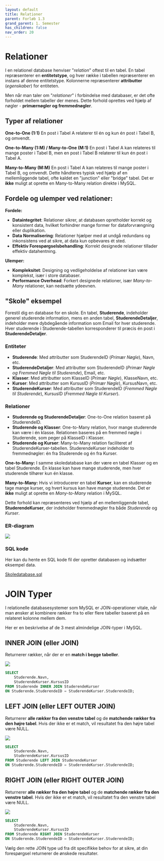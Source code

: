 ```yaml
---
layout: default
title: Relationer
parent: Forløb 1.3
grand_parent: 1. Semester
has_children: false
nav_order: 20
---
```


# Relationer
I en relationel database henviser "*relation*" oftest til en tabel. En tabel repræsenterer en **entitetstype**, og hver række i tabellen repræsenterer en instans af denne entitetstype. Kolonnerne repræsenterer **attributter** (*egenskaber*) for entiteten.

Men når man taler om "*relationer*" i forbindelse med databaser, er det ofte forholdet mellem tabeller der menes. Dette forhold oprettes ved hjælp af nøgler - **primærnøgler og fremmednøgler**.

## Typer af relationer
**One-to-One (1:1)** En post i Tabel A relaterer til én og kun én post i Tabel B, og omvendt.

**One-to-Many (1:M) / Many-to-One (M:1)**
En post i Tabel A kan relateres til mange poster i Tabel B, men en post i Tabel B relaterer til kun én post i Tabel A.

**Many-to-Many (M:M)**
En post i Tabel A kan relateres til mange poster i Tabel B, og omvendt. Dette håndteres typisk ved hjælp af en mellemliggende tabel, ofte kaldet en "junction" eller "bridge" tabel. Det er **ikke** muligt at oprette en Many-to-Many relation direkte i MySQL.

## Fordele og ulemper ved relationer:
**Fordele:**
- **Dataintegritet**: Relationer sikrer, at databasen opretholder korrekt og konsistent data, hvilket forhindrer mange former for dataforvrængning eller duplikation.
- **Data Normalisering**: Relationer hjælper med at undgå redundans og inkonsistens ved at sikre, at data kun opbevares ét sted.
- **Effektiv Forespørgselsbehandling**: Korrekt designede relationer tillader effektiv datahentning.

**Ulemper:**
- **Kompleksitet**: Designing og vedligeholdelse af relationer kan være komplekst, især i store databaser.
- **Performance Overhead**: Forkert designede relationer, især *Many-to-Many* relationer, kan nedsætte ydeevnen.

## "Skole" eksempel
Forestil dig en database for en skole. En tabel, **Studerende**, indeholder generel studerende information, mens en anden tabel, **StuderendeDetaljer**, indeholder mere dybdegående information som Email for hver studerende. Hver studerende i Studerende-tabellen korresponderer til præcis én post i **StuderendeDetaljer**.

### Entiteter
- **Studerende**: Med attributter som StuderendeID (*Primær Nøgle*), Navn, etc.
- **StuderendeDetaljer**: Med attributter som StuderendeID (*Primær Nøgle og Fremmed Nøgle til Studerende*), Email, etc.
- **Klasser**: Med attributter som KlasseID (*Primær Nøgle*), KlasseNavn, etc.
- **Kurser**: Med attributter som KursusID (*Primær Nøgle*), KursusNavn, etc.
- **StuderendeKurser**: Med attributter som StuderendeID (*Fremmed Nøgle til Studerende*), KursusID (*Fremmed Nøgle til Kurser*).

### Relationer
- **Studerende og StuderendeDetaljer**: One-to-One relation baseret på StuderendeID.
- **Studerende og Klasser**: One-to-Many relation, hvor mange studerende kan være i én klasse. Relationen baseres på en fremmed nøgle i Studerende, som peger på KlasseID i Klasser.
- **Studerende og Kurser**: Many-to-Many relation faciliteret af StuderendeKurser-tabellen. StuderendeKurser indeholder to fremmednøgler: én fra Studerende og én fra Kurser.

**One-to-Many:**
I samme skoledatabase kan der være en tabel Klasser og en tabel Studerende. Én klasse kan have mange studerende, men hver studerende tilhører kun én klasse.

**Many-to-Many:**
Hvis vi introducerer en tabel **Kurser**, kan en studerende tage mange kurser, og hvert kursus kan have mange studerende. Det er **ikke** muligt at oprette en *Many-to-Many* relation i MySQL.

Dette forhold kan repræsenteres ved hjælp af en mellemliggende tabel, **StuderendeKurser**, der indeholder fremmednøgler fra både *Studerende* og *Kurser*.

### ER-diagram
![](./image/er-diagram-skole.jpg)

### SQL kode
Her kan du hente en SQL kode fil der opretter databasen og indsætter eksempel data.

[Skoledatabase.sql](./sql/skoledabase.sql)

# JOIN Typer
I relationelle databasesystemer som MySQL er JOIN-operationer vitale, når man ønsker at kombinere rækker fra to eller flere tabeller baseret på en relateret kolonne mellem dem. 

Her er en beskrivelse af de 3 mest almindelige JOIN-typer i MySQL.

## INNER JOIN (eller JOIN)
Returnerer rækker, når der er en **match i begge tabeller**.

![](./image/join.jpg)

```sql
SELECT 
	Studerende.Navn,
    StuderendeKurser.KursusID 
FROM Studerende INNER JOIN StuderendeKurser
ON Studerende.StuderendeID = StuderendeKurser.StuderendeID;
```

## LEFT JOIN (eller LEFT OUTER JOIN)
Returnerer **alle rækker fra den venstre tabel** og de **matchende rækker fra den højre tabel**. Hvis der ikke er et match, vil resultatet fra den højre tabel være NULL.

![](./image/left-join.jpg)

```sql
SELECT 
	Studerende.Navn,
    StuderendeKurser.KursusID 
FROM Studerende LEFT JOIN StuderendeKurser
ON Studerende.StuderendeID = StuderendeKurser.StuderendeID;
```

## RIGHT JOIN (eller RIGHT OUTER JOIN)
Returnerer **alle rækker fra den højre tabel** og de **matchende rækker fra den venstre tabel**. Hvis der ikke er et match, vil resultatet fra den venstre tabel være NULL.

![](./image/right-join.jpg)

```sql
SELECT 
	Studerende.Navn,
    StuderendeKurser.KursusID 
FROM Studerende RIGHT JOIN StuderendeKurser
ON Studerende.StuderendeID = StuderendeKurser.StuderendeID;
```

Vælg den rette JOIN type ud fra dit specifikke behov for at sikre, at din forespørgsel returnerer de ønskede resultater.